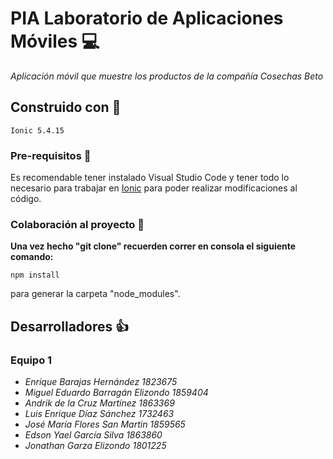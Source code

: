 # PIA Laboratorio de Aplicaciones Móviles :computer:
_Aplicación móvil que muestre los productos de la compañía Cosechas Beto_

## Construido con :wrench:
```
Ionic 5.4.15
```

### Pre-requisitos :electric_plug:
Es recomendable tener instalado Visual Studio Code y tener todo lo necesario para trabajar en [Ionic](https://ionicframework.com/docs/v1/getting-started/) para poder realizar modificaciones al código.


### Colaboración al proyecto :hammer:
**Una vez hecho "git clone" recuerden correr en consola el siguiente comando:**
~~~
npm install
~~~
para generar la carpeta "node_modules".

## Desarrolladores :thumbsup:
### Equipo 1
+ *Enrique Barajas Hernández				1823675*
+ *Miguel Eduardo Barragán Elizondo			1859404*
+ *Andrik de la Cruz Martínez				1863369*
+ *Luis Enrique Díaz Sánchez				1732463*
+ *José María Flores San Martin				1859565*
+ *Edson Yael García Silva					1863860*
+ *Jonathan Garza Elizondo					1801225*

